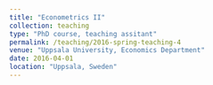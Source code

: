 ```yaml
---
title: "Econometrics II"
collection: teaching
type: "PhD course, teaching assitant"
permalink: /teaching/2016-spring-teaching-4
venue: "Uppsala University, Economics Department"
date: 2016-04-01
location: "Uppsala, Sweden"
---
```


<!-- This is a description of a teaching experience. You can use markdown like any other post.

Heading 1
======

Heading 2
======

Heading 3
====== -->

